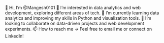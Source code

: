 👋 Hi, I’m @Mangesh0101
👀 I’m interested in data analytics and web development, exploring different areas of tech.
🌱 I’m currently learning data analytics and improving my skills in Python and visualization tools.
💞️ I’m looking to collaborate on data-driven projects and web development experiments.
📫 How to reach me -> Feel free to email me or connect on LinkedIn!

<!---
Mangesh0101/Mangesh0101 is a ✨ special ✨ repository because its `README.md` (this file) appears on your GitHub profile.
You can click the Preview link to take a look at your changes.
--->
